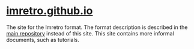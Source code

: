 # [imretro.github.io][site]

The site for the Imretro format. The format description is described
in the [main repository] instead of this site. This site contains more
informal documents, such as tutorials.

[main repository]: https://github.com/imretro/imretro
[site]: http://imretro.github.io/
